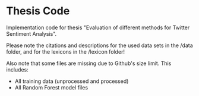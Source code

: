 # Thesis Code

Implementation code for thesis "Evaluation of different methods for Twitter Sentiment Analysis".

Please note the citations and descriptions for the used data sets in the /data folder, and for the lexicons in the
/lexicon folder!

Also note that some files are missing due to Github's size limit. This includes:

- All training data (unprocessed and processed)
- All Random Forest model files